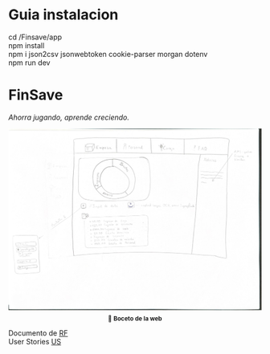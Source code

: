 
# Guia instalacion

cd /Finsave/app<br>
npm install<br>
npm i json2csv jsonwebtoken cookie-parser morgan dotenv<br>
npm run dev<br> 




# FinSave  
_Ahorra jugando, aprende creciendo._

<div align="center">
  <img src="imagen.png" alt="Diagrama de la App" width="650"><br>
  <sub>📌 <b>Boceto de la web</b></sub>
</div>

Documento de [RF](https://ceu365-my.sharepoint.com/:w:/g/personal/gabriel_lazovskyigual_usp_ceu_es/EUta0UbD4RhMsot5hp6VB7MBX9FZESix9fx7_nO_TtEOJA?e=d8dmcj)<br>
User Stories [US](https://ceu365-my.sharepoint.com/:x:/g/personal/gabriel_lazovskyigual_usp_ceu_es/EWb1pyBopRxLh-Lyw6ZotAgBfAv7Ny9QGAhdEXcQ0_AqCQ?e=PEez7y)
